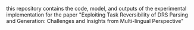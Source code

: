 this repository contains the code, model, and outputs of the experimental implementation for the paper "Exploiting Task Reversibility of DRS Parsing and Generation: Challenges
and Insights from Multi-lingual Perspective"
